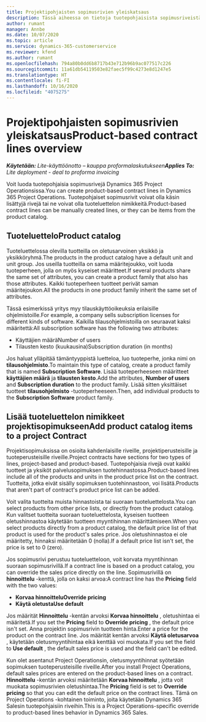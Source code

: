 ```yaml
---
title: Projektipohjaisten sopimusrivien yleiskatsaus
description: Tässä aiheessa on tietoja tuotepohjaisista sopimusriveistä.
author: rumant
manager: Annbe
ms.date: 10/07/2020
ms.topic: article
ms.service: dynamics-365-customerservice
ms.reviewer: kfend
ms.author: rumant
ms.openlocfilehash: 794a80b0dd6b8717b43e712b96b9ac077517c226
ms.sourcegitcommit: 11a61db54119503e82faec5f99c4273e8d1247e5
ms.translationtype: HT
ms.contentlocale: fi-FI
ms.lasthandoff: 10/16/2020
ms.locfileid: "4075275"
---
```

# <a name="product-based-contract-lines-overview"></a><span data-ttu-id="d369c-103">Projektipohjaisten sopimusrivien yleiskatsaus</span><span class="sxs-lookup"><span data-stu-id="d369c-103">Product-based contract lines overview</span></span>

<span data-ttu-id="d369c-104">_**Käytetään:** Lite-käyttöönotto – kauppa proformalaskutukseen_</span><span class="sxs-lookup"><span data-stu-id="d369c-104">_**Applies To:** Lite deployment - deal to proforma invoicing_</span></span>

<span data-ttu-id="d369c-105">Voit luoda tuotepohjaisia sopimusrivejä Dynamics 365 Project Operationsissa.</span><span class="sxs-lookup"><span data-stu-id="d369c-105">You can create product-based contract lines in Dynamics 365 Project Operations.</span></span> <span data-ttu-id="d369c-106">Tuotepohjaiset sopimusrivit voivat olla käsin lisättyjä rivejä tai ne voivat olla tuoteluettelon nimikkeitä.</span><span class="sxs-lookup"><span data-stu-id="d369c-106">Product-based contract lines can be manually created lines, or they can be items from the product catalog.</span></span>

## <a name="product-catalog"></a><span data-ttu-id="d369c-107">Tuoteluettelo</span><span class="sxs-lookup"><span data-stu-id="d369c-107">Product catalog</span></span>

<span data-ttu-id="d369c-108">Tuoteluettelossa olevilla tuotteilla on oletusarvoinen yksikkö ja yksikköryhmä.</span><span class="sxs-lookup"><span data-stu-id="d369c-108">The products in the product catalog have a default unit and unit group.</span></span> <span data-ttu-id="d369c-109">Jos useilla tuotteilla on sama määritejoukko, voit luoda tuoteperheen, jolla on myös kyseiset määritteet.</span><span class="sxs-lookup"><span data-stu-id="d369c-109">If several products share the same set of attributes, you can create a product family that also has those attributes.</span></span> <span data-ttu-id="d369c-110">Kaikki tuoteperheen tuotteet perivät saman määritejoukon.</span><span class="sxs-lookup"><span data-stu-id="d369c-110">All the products in one product family inherit the same set of attributes.</span></span>

<span data-ttu-id="d369c-111">Tässä esimerkissä yritys myy tilauskäyttöoikeuksia erilaisille ohjelmistoille.</span><span class="sxs-lookup"><span data-stu-id="d369c-111">For example, a company sells subscription licenses for different kinds of software.</span></span> <span data-ttu-id="d369c-112">Kaikilla tilausohjelmistoilla on seuraavat kaksi määritettä:</span><span class="sxs-lookup"><span data-stu-id="d369c-112">All subscription software has the following two attributes:</span></span>

- <span data-ttu-id="d369c-113">Käyttäjien määrä</span><span class="sxs-lookup"><span data-stu-id="d369c-113">Number of users</span></span>
- <span data-ttu-id="d369c-114">Tilausten kesto (kuukausina)</span><span class="sxs-lookup"><span data-stu-id="d369c-114">Subscription duration (in months)</span></span>

<span data-ttu-id="d369c-115">Jos haluat ylläpitää tämäntyyppistä luetteloa, luo tuoteperhe, jonka nimi on **tilausohjelmisto**.</span><span class="sxs-lookup"><span data-stu-id="d369c-115">To maintain this type of catalog, create a product family that is named **Subscription Software**.</span></span> <span data-ttu-id="d369c-116">Lisää tuoteperheeseen määritteet **käyttäjien määrä** ja **tilausten kesto**.</span><span class="sxs-lookup"><span data-stu-id="d369c-116">Add the attributes, **Number of users** and **Subscription duration** to the product family.</span></span> <span data-ttu-id="d369c-117">Lisää sitten yksittäiset tuotteet **tilausohjelmisto** -tuoteperheeseen.</span><span class="sxs-lookup"><span data-stu-id="d369c-117">Then, add individual products to the **Subscription Software** product family.</span></span>

## <a name="add-product-catalog-items-to-a-project-contract"></a><span data-ttu-id="d369c-118">Lisää tuoteluettelon nimikkeet projektisopimukseen</span><span class="sxs-lookup"><span data-stu-id="d369c-118">Add product catalog items to a project Contract</span></span>

<span data-ttu-id="d369c-119">Projektisopimuksissa on osioita kahdenlaisille riveille, projektiperusteisille ja tuoteperusteisille riveille.</span><span class="sxs-lookup"><span data-stu-id="d369c-119">Project contracts have sections for two types of lines, project-based and product-based.</span></span> <span data-ttu-id="d369c-120">Tuotepohjaisia rivejä ovat kaikki tuotteet ja yksiköt palvelusopimuksen tuotehinnastossa.</span><span class="sxs-lookup"><span data-stu-id="d369c-120">Product-based lines include all of the products and units in the product price list on the contract.</span></span> <span data-ttu-id="d369c-121">Tuotteita, jotka eivät sisälly sopimuksen tuotehinnastoon, voi lisätä.</span><span class="sxs-lookup"><span data-stu-id="d369c-121">Products that aren't part of contract's product price list can be added.</span></span>

<span data-ttu-id="d369c-122">Voit valita tuotteita muista hinnastoista tai suoraan tuoteluettelosta.</span><span class="sxs-lookup"><span data-stu-id="d369c-122">You can select products from other price lists, or directly from the product catalog.</span></span> <span data-ttu-id="d369c-123">Kun valitset tuotteita suoraan tuoteluettelosta, kyseisen tuotteen oletushinnastoa käytetään tuotteen myyntihinnan määrittämiseen.</span><span class="sxs-lookup"><span data-stu-id="d369c-123">When you select products directly from a product catalog, the default price list of that product is used for the product's sales price.</span></span> <span data-ttu-id="d369c-124">Jos oletushinnastoa ei ole määritetty, hinnaksi määritetään 0 (nolla).</span><span class="sxs-lookup"><span data-stu-id="d369c-124">If a default price list isn't set, the price is set to 0 (zero).</span></span>

<span data-ttu-id="d369c-125">Jos sopimusrivi perustuu tuoteluetteloon, voit korvata myyntihinnan suoraan sopimusrivillä.</span><span class="sxs-lookup"><span data-stu-id="d369c-125">If a contract line is based on a product catalog, you can override the sales price directly on the line.</span></span> <span data-ttu-id="d369c-126">Sopimusrivillä on **hinnoittelu** -kenttä, jolla on kaksi arvoa:</span><span class="sxs-lookup"><span data-stu-id="d369c-126">A contract line has the **Pricing** field with the two values:</span></span>

- <span data-ttu-id="d369c-127">**Korvaa hinnoittelu**</span><span class="sxs-lookup"><span data-stu-id="d369c-127">**Override pricing**</span></span>
- <span data-ttu-id="d369c-128">**Käytä oletusta**</span><span class="sxs-lookup"><span data-stu-id="d369c-128">**Use default**</span></span>

<span data-ttu-id="d369c-129">Jos määrität **Hinnoittelu** -kentän arvoksi **Korvaa hinnoittelu** , oletushintaa ei määritetä.</span><span class="sxs-lookup"><span data-stu-id="d369c-129">If you set the **Pricing** field to **Override pricing** , the default price isn't set.</span></span> <span data-ttu-id="d369c-130">Anna projektin sopimusrivin tuotteen hinta.</span><span class="sxs-lookup"><span data-stu-id="d369c-130">Enter a price for the product on the contract line.</span></span> <span data-ttu-id="d369c-131">Jos määrität kentän arvoksi **Käytä oletusarvoa** , käytetään oletusmyyntihintaa eikä kenttää voi muokata.</span><span class="sxs-lookup"><span data-stu-id="d369c-131">If you set the field to **Use default** , the default sales price is used and the field can't be edited.</span></span>

<span data-ttu-id="d369c-132">Kun olet asentanut Project Operationsin, oletusmyyntihinnat syötetään sopimuksen tuoteperusteisille riveille.</span><span class="sxs-lookup"><span data-stu-id="d369c-132">After you install Project Operations, default sales prices are entered on the product-based lines on a contract.</span></span> <span data-ttu-id="d369c-133">**Hinnoittelu** -kentän arvoksi määritetään **Korvaa hinnoittelu** , jotta voit muokata sopimusrivien oletushintaa.</span><span class="sxs-lookup"><span data-stu-id="d369c-133">The **Pricing** field is set to **Override pricing** so that you can edit the default price on the contract lines.</span></span> <span data-ttu-id="d369c-134">Tämä on Project Operations -kohtainen toiminto, joita käytetään Dynamics 365 Salesin tuotepohjaisiin riveihin.</span><span class="sxs-lookup"><span data-stu-id="d369c-134">This is a Project Operations-specific override to product-based lines behavior in Dynamics 365 Sales.</span></span>
